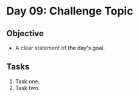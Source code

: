 # Day 09: Challenge Topic

## Objective

- A clear statement of the day's goal.

## Tasks

1. Task one.
2. Task two.
